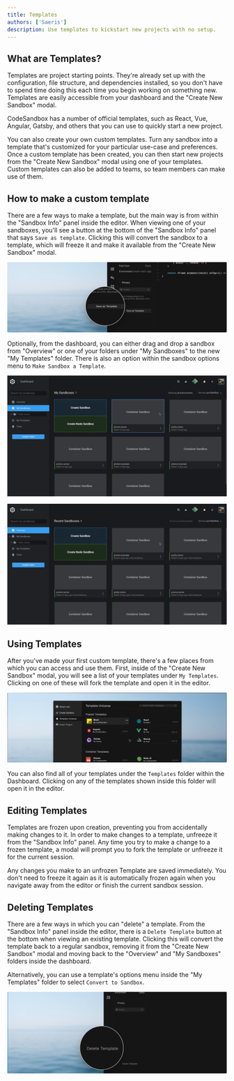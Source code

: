 ```yaml
---
title: Templates
authors: ['Saeris']
description: Use templates to kickstart new projects with no setup.
---
```


## What are Templates?

Templates are project starting points. They're already set up with the
configuration, file structure, and dependencies installed, so you don't have to
spend time doing this each time you begin working on something new. Templates
are easily accessible from your dashboard and the "Create New Sandbox" modal.

CodeSandbox has a number of official templates, such as React, Vue, Angular,
Gatsby, and others that you can use to quickly start a new project.

You can also create your own custom templates. Turn any sandbox into a template
that's customized for your particular use-case and preferences. Once a custom
template has been created, you can then start new projects from the "Create New
Sandbox" modal using one of your templates. Custom templates can also be added
to teams, so team members can make use of them.

## How to make a custom template

There are a few ways to make a template, but the main way is from within the
"Sandbox Info" panel inside the editor. When viewing one of your sandboxes,
you'll see a button at the bottom of the "Sandbox Info" panel that says
`Save as template`. Clicking this will convert the sandbox to a template, which
will freeze it and make it available from the "Create New Sandbox" modal.

![Make Template from Sandbox](./images/templates/1.png)

Optionally, from the dashboard, you can either drag and drop a sandbox from
"Overview" or one of your folders under "My Sandboxes" to the new "My Templates"
folder. There is also an option within the sandbox options menu to
`Make Sandbox a Template`.

![Make Template from Dragging](./images/templates/3.gif)

![Make Template from Make Sandbox a Template](./images/templates/2.gif)

## Using Templates

After you've made your first custom template, there's a few places from which
you can access and use them. First, inside of the "Create New Sandbox" modal,
you will see a list of your templates under `My Templates`. Clicking on one of
these will fork the template and open it in the editor.

![Sandbox Modal](./images/templates/4.png)

You can also find all of your templates under the `Templates` folder within the
Dashboard. Clicking on any of the templates shown inside this folder will open
it in the editor.

## Editing Templates

Templates are frozen upon creation, preventing you from accidentally making
changes to it. In order to make changes to a template, unfreeze it from the
"Sandbox Info" panel. Any time you try to make a change to a frozen template, a
modal will prompt you to fork the template or unfreeze it for the current
session.

Any changes you make to an unfrozen Template are saved immediately. You don't
need to freeze it again as it is automatically frozen again when you navigate
away from the editor or finish the current sandbox session.

## Deleting Templates

There are a few ways in which you can "delete" a template. From the "Sandbox
Info" panel inside the editor, there is a `Delete Template` button at the bottom
when viewing an existing template. Clicking this will convert the template back
to a regular sandbox, removing it from the "Create New Sandbox" modal and moving
back to the "Overview" and "My Sandboxes" folders inside the dashboard.

Alternatively, you can use a template's options menu inside the "My Templates"
folder to select `Convert to Sandbox`.

![Delete template from dashboard](./images/templates/6.png)
